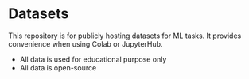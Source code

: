 # Datasets

This repository is for publicly hosting datasets for ML tasks. It provides convenience when using Colab or JupyterHub.

- All data is used for educational purpose only
- All data is open-source
